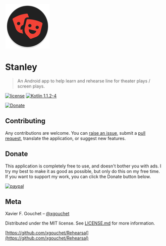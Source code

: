 ![Rehearsal icon](https://github.com/xgouchet/Rehearsal/raw/master/app/src/main/res/mipmap-xxhdpi/ic_launcher_round.png)

# Stanley


> An Android app to help learn and rehearse line for theater plays / screen plays.

[![license](https://img.shields.io/github/license/mashape/apistatus.svg)](https://opensource.org/licenses/MIT)
[![Kotlin 1.1.2-4](https://img.shields.io/badge/Kotlin-1.3.0-blue.svg)](http://kotlinlang.org)

[![Donate](https://img.shields.io/badge/Donate-PayPal-green.svg)](https://paypal.me/xaviergouchet)

## Contributing

Any contributions are welcome. You can [raise an issue](https://github.com/xgouchet/Rehearsal/issues/new), submit a [pull request](https://github.com/xgouchet/Rehearsal/pulls), translate the application, or suggest new features. 

## Donate

This application is completely free to use, and doesn't bother you with ads. I try my best to make it as good as possible, but only do this on my free time. If you want to support my work, you can click the Donate button below.

[![paypal](https://www.paypalobjects.com/en_US/i/btn/btn_donateCC_LG.gif)](https://paypal.me/xaviergouchet)


## Meta

Xavier F. Gouchet – [@xgouchet](https://twitter.com/xgouchet)

Distributed under the MIT license. See [LICENSE.md](LICENSE.md) for more information.

[https://github.com/xgouchet/Rehearsal](https://github.com/xgouchet/Rehearsal)
